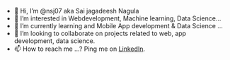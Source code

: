 - 👋 Hi, I’m @nsj07 aka Sai jagadeesh Nagula
- 👀 I’m interested in Webdevelopment, Machine learning, Data Science...
- 🌱 I’m currently learning and Mobile App development & Data Science ...
- 💞️ I’m looking to collaborate on projects related to web, app development, data science.
- 📫 How to reach me ...? Ping me on <a href="https://www.linkedin.com/in/saijagadeesh-nagula/">LinkedIn</a>.

<!---
nsj07/nsj07 is a ✨ special ✨ repository because its `README.md` (this file) appears on your GitHub profile.
You can click the Preview link to take a look at your changes.
--->
